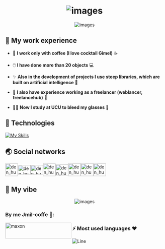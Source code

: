 <h1 align='center'>
    <img src='https://github.com/plinom/plinom/blob/main/README/titles.gif' alt='images'>
</h1>

<p align='center'>
    <img src='https://github.com/plinom/plinom/blob/main/README/Group%202.png' alt='images'>
</p>

## 🤖 ****My work experience****

- 🍵 **I work only with coffee (I love cocktail Gimel)** ☕

- 🖱️ **I have done more than 20 objects** 💻

- ✨ **Also in the development of projects I use steep libraries, which are built on artificial intelligence** 🎇

- 🎲 **I also have experience working as a freelancer (weblancer, freelancehub)** 🏢

- 👨‍🎓 **Now I study at UCU to bleed my glasses** 🏫

## 🔧 ****Technologies****

[![My Skills](https://skillicons.dev/icons?i=angular,arduino,aws,figma,bash,c,cpp,cmake,codepen,css,discord,django,docker,express,fastapi,figma,firebase,flask,git,github,graphql,heroku,html,idea,java,js,kubernetes,latex,linkedin,linux,md,maven,mongodb,mysql,neovim,nestjs,netlify,nextjs,nodejs,postgres,postman,py,r,react,redux,sass,spring,sqlite,stackoverflow,tailwind,swift,ts,vim,vscode,webpack,vite&perline=14&theme=dark)](https://skillicons.dev)

## 🌏 ****Social networks****

<a href="https://telegram.me/maxonchicks" target="blank"><img align="center" src="https://github.com/plinom/plinom/blob/main/README/telegram.png" alt="den_humen" height="40" width="40" /></a><a href="https://discordapp.com/users/7502" target="blank"><img align="center" src="https://github.com/plinom/plinom/blob/main/README/discord.png" alt="den_humen" height="30" width="40" /></a><a href="https://instagram.com/maxondev" target="blank"><img align="center" src="https://raw.githubusercontent.com/rahuldkjain/github-profile-readme-generator/master/src/images/icons/Social/instagram.svg" alt="den_humen" height="30" width="40" /></a><a href="https://www.buymeacoffee.com/MaxonDev" target="blank"><img align="center" src="https://github.com/plinom/plinom/blob/main/README/bymeacoffe.png" alt="den_humen" height="40" width="40" /></a><a href="https://twitter.com/maxondevelop" target="blank"><img align="center" src="https://github.com/plinom/plinom/blob/main/README/twitter.webp" alt="den_humen" height="35" width="40" /></a><a href="https://www.poliigon.com/account?tab=dashboard" target="blank"><img align="center" src="https://github.com/plinom/plinom/blob/main/README/poligon.png" alt="den_humen" height="40" width="40" /></a><a href="https://www.linkedin.com/in/максим-куценко-7225ab269/" target="blank"><img align="center" src="https://github.com/plinom/plinom/blob/main/README/linkedin.png" alt="den_humen" height="40" width="40" /></a><a href="https://github.com/plinom" target="blank"><img align="center" src="https://github.com/plinom/plinom/blob/main/README/github.png" alt="den_humen" height="40" width="40" /></a>

## 🤌 ****My vibe****

<p align='center'>
    <img src='https://github.com/plinom/plinom/blob/main/README/Group%203.png' alt='images'>
</p>

<h3 align="left">By me Jmil-coffe 💞:</h3>
<p>
    <a href="https://www.buymeacoffee.com/MaxonDev">
        <img align="left" src="https://cdn.buymeacoffee.com/buttons/v2/default-yellow.png" height="50" width="210" alt="maxon" />
    </a>
</p>

### :zap: Most used languages ❤️
![Line](https://user-images.githubusercontent.com/85225156/171937799-8fc9e255-9889-4642-9c92-6df85fb86e82.gif)
